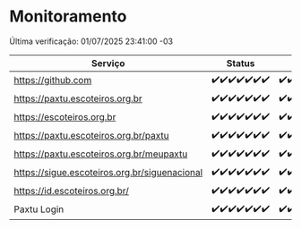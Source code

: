 # Monitoramento

Última verificação: 01/07/2025 23:41:00 -03

|Serviço|Status|Últimas 24h|
|---|---|---|
|https://github.com|<span title="2025-06-25: OK=23">✔️</span><span title="2025-06-26: OK=23">✔️</span><span title="2025-06-27: OK=23">✔️</span><span title="2025-06-28: OK=23">✔️</span><span title="2025-06-29: OK=23">✔️</span><span title="2025-06-30: OK=23">✔️</span><span title="2025-07-01: OK=1">✔️</span>|<span title="30/06/2025 23:56:00 -03 : 200">✔️</span><span title="01/07/2025 00:55:00 -03 : 200">✔️</span><span title="01/07/2025 01:29:00 -03 : 200">✔️</span><span title="01/07/2025 02:15:00 -03 : 200">✔️</span><span title="01/07/2025 03:15:00 -03 : 200">✔️</span><span title="01/07/2025 04:11:00 -03 : 200">✔️</span><span title="01/07/2025 05:14:00 -03 : 200">✔️</span><span title="01/07/2025 06:12:00 -03 : 200">✔️</span><span title="01/07/2025 07:11:00 -03 : 200">✔️</span><span title="01/07/2025 08:08:00 -03 : 200">✔️</span><span title="01/07/2025 09:18:00 -03 : 200">✔️</span><span title="01/07/2025 10:26:00 -03 : 200">✔️</span><span title="01/07/2025 11:09:00 -03 : 200">✔️</span><span title="01/07/2025 12:10:00 -03 : 200">✔️</span><span title="01/07/2025 13:12:00 -03 : 200">✔️</span><span title="01/07/2025 14:09:00 -03 : 200">✔️</span><span title="01/07/2025 15:13:00 -03 : 200">✔️</span><span title="01/07/2025 16:07:00 -03 : 200">✔️</span><span title="01/07/2025 17:10:00 -03 : 200">✔️</span><span title="01/07/2025 18:09:00 -03 : 200">✔️</span><span title="01/07/2025 19:09:00 -03 : 200">✔️</span><span title="01/07/2025 20:09:00 -03 : 200">✔️</span><span title="01/07/2025 21:50:00 -03 : 200">✔️</span><span title="01/07/2025 23:41:00 -03 : 200">✔️</span>|
|https://paxtu.escoteiros.org.br|<span title="2025-06-25: OK=23">✔️</span><span title="2025-06-26: OK=23">✔️</span><span title="2025-06-27: OK=23">✔️</span><span title="2025-06-28: OK=23">✔️</span><span title="2025-06-29: OK=23">✔️</span><span title="2025-06-30: OK=23">✔️</span><span title="2025-07-01: OK=1">✔️</span>|<span title="30/06/2025 23:56:00 -03 : 200">✔️</span><span title="01/07/2025 00:55:00 -03 : 200">✔️</span><span title="01/07/2025 01:29:00 -03 : 200">✔️</span><span title="01/07/2025 02:15:00 -03 : 200">✔️</span><span title="01/07/2025 03:15:00 -03 : 200">✔️</span><span title="01/07/2025 04:11:00 -03 : 200">✔️</span><span title="01/07/2025 05:14:00 -03 : 200">✔️</span><span title="01/07/2025 06:13:00 -03 : 200">✔️</span><span title="01/07/2025 07:11:00 -03 : 200">✔️</span><span title="01/07/2025 08:08:00 -03 : 200">✔️</span><span title="01/07/2025 09:18:00 -03 : 200">✔️</span><span title="01/07/2025 10:26:00 -03 : 200">✔️</span><span title="01/07/2025 11:09:00 -03 : 200">✔️</span><span title="01/07/2025 12:10:00 -03 : 200">✔️</span><span title="01/07/2025 13:12:00 -03 : 200">✔️</span><span title="01/07/2025 14:09:00 -03 : 200">✔️</span><span title="01/07/2025 15:13:00 -03 : 200">✔️</span><span title="01/07/2025 16:07:00 -03 : 200">✔️</span><span title="01/07/2025 17:10:00 -03 : 200">✔️</span><span title="01/07/2025 18:09:00 -03 : 200">✔️</span><span title="01/07/2025 19:09:00 -03 : 200">✔️</span><span title="01/07/2025 20:09:00 -03 : 200">✔️</span><span title="01/07/2025 21:50:00 -03 : 200">✔️</span><span title="01/07/2025 23:41:00 -03 : 200">✔️</span>|
|https://escoteiros.org.br|<span title="2025-06-25: OK=23">✔️</span><span title="2025-06-26: OK=23">✔️</span><span title="2025-06-27: OK=23">✔️</span><span title="2025-06-28: OK=23">✔️</span><span title="2025-06-29: OK=23">✔️</span><span title="2025-06-30: OK=23">✔️</span><span title="2025-07-01: OK=1">✔️</span>|<span title="30/06/2025 23:56:00 -03 : 200">✔️</span><span title="01/07/2025 00:55:00 -03 : 200">✔️</span><span title="01/07/2025 01:29:00 -03 : 200">✔️</span><span title="01/07/2025 02:15:00 -03 : 200">✔️</span><span title="01/07/2025 03:15:00 -03 : 200">✔️</span><span title="01/07/2025 04:11:00 -03 : 200">✔️</span><span title="01/07/2025 05:14:00 -03 : 200">✔️</span><span title="01/07/2025 06:13:00 -03 : 200">✔️</span><span title="01/07/2025 07:11:00 -03 : 200">✔️</span><span title="01/07/2025 08:08:00 -03 : 200">✔️</span><span title="01/07/2025 09:18:00 -03 : 200">✔️</span><span title="01/07/2025 10:26:00 -03 : 200">✔️</span><span title="01/07/2025 11:09:00 -03 : 200">✔️</span><span title="01/07/2025 12:10:00 -03 : 200">✔️</span><span title="01/07/2025 13:12:00 -03 : 200">✔️</span><span title="01/07/2025 14:09:00 -03 : 200">✔️</span><span title="01/07/2025 15:13:00 -03 : 200">✔️</span><span title="01/07/2025 16:07:00 -03 : 200">✔️</span><span title="01/07/2025 17:10:00 -03 : 200">✔️</span><span title="01/07/2025 18:09:00 -03 : 200">✔️</span><span title="01/07/2025 19:09:00 -03 : 200">✔️</span><span title="01/07/2025 20:09:00 -03 : 200">✔️</span><span title="01/07/2025 21:50:00 -03 : 200">✔️</span><span title="01/07/2025 23:41:00 -03 : 200">✔️</span>|
|https://paxtu.escoteiros.org.br/paxtu|<span title="2025-06-25: OK=23">✔️</span><span title="2025-06-26: OK=23">✔️</span><span title="2025-06-27: OK=23">✔️</span><span title="2025-06-28: OK=23">✔️</span><span title="2025-06-29: OK=23">✔️</span><span title="2025-06-30: OK=23">✔️</span><span title="2025-07-01: OK=1">✔️</span>|<span title="30/06/2025 23:56:00 -03 : 200">✔️</span><span title="01/07/2025 00:55:00 -03 : 200">✔️</span><span title="01/07/2025 01:29:00 -03 : 200">✔️</span><span title="01/07/2025 02:15:00 -03 : 200">✔️</span><span title="01/07/2025 03:15:00 -03 : 200">✔️</span><span title="01/07/2025 04:11:00 -03 : 200">✔️</span><span title="01/07/2025 05:14:00 -03 : 200">✔️</span><span title="01/07/2025 06:13:00 -03 : 200">✔️</span><span title="01/07/2025 07:11:00 -03 : 200">✔️</span><span title="01/07/2025 08:08:00 -03 : 200">✔️</span><span title="01/07/2025 09:18:00 -03 : 200">✔️</span><span title="01/07/2025 10:26:00 -03 : 200">✔️</span><span title="01/07/2025 11:09:00 -03 : 200">✔️</span><span title="01/07/2025 12:10:00 -03 : 200">✔️</span><span title="01/07/2025 13:12:00 -03 : 200">✔️</span><span title="01/07/2025 14:09:00 -03 : 200">✔️</span><span title="01/07/2025 15:13:00 -03 : 200">✔️</span><span title="01/07/2025 16:07:00 -03 : 200">✔️</span><span title="01/07/2025 17:10:00 -03 : 200">✔️</span><span title="01/07/2025 18:09:00 -03 : 200">✔️</span><span title="01/07/2025 19:09:00 -03 : 200">✔️</span><span title="01/07/2025 20:09:00 -03 : 200">✔️</span><span title="01/07/2025 21:50:00 -03 : 200">✔️</span><span title="01/07/2025 23:41:00 -03 : 200">✔️</span>|
|https://paxtu.escoteiros.org.br/meupaxtu|<span title="2025-06-25: OK=23">✔️</span><span title="2025-06-26: OK=23">✔️</span><span title="2025-06-27: OK=23">✔️</span><span title="2025-06-28: OK=23">✔️</span><span title="2025-06-29: OK=23">✔️</span><span title="2025-06-30: OK=23">✔️</span><span title="2025-07-01: OK=1">✔️</span>|<span title="30/06/2025 23:56:00 -03 : 200">✔️</span><span title="01/07/2025 00:55:00 -03 : 200">✔️</span><span title="01/07/2025 01:29:00 -03 : 200">✔️</span><span title="01/07/2025 02:15:00 -03 : 200">✔️</span><span title="01/07/2025 03:15:00 -03 : 200">✔️</span><span title="01/07/2025 04:11:00 -03 : 200">✔️</span><span title="01/07/2025 05:14:00 -03 : 200">✔️</span><span title="01/07/2025 06:13:00 -03 : 200">✔️</span><span title="01/07/2025 07:11:00 -03 : 200">✔️</span><span title="01/07/2025 08:08:00 -03 : 200">✔️</span><span title="01/07/2025 09:18:00 -03 : 200">✔️</span><span title="01/07/2025 10:26:00 -03 : 200">✔️</span><span title="01/07/2025 11:09:00 -03 : 200">✔️</span><span title="01/07/2025 12:10:00 -03 : 200">✔️</span><span title="01/07/2025 13:12:00 -03 : 200">✔️</span><span title="01/07/2025 14:09:00 -03 : 200">✔️</span><span title="01/07/2025 15:13:00 -03 : 200">✔️</span><span title="01/07/2025 16:07:00 -03 : 200">✔️</span><span title="01/07/2025 17:10:00 -03 : 200">✔️</span><span title="01/07/2025 18:09:00 -03 : 200">✔️</span><span title="01/07/2025 19:09:00 -03 : 200">✔️</span><span title="01/07/2025 20:09:00 -03 : 200">✔️</span><span title="01/07/2025 21:50:00 -03 : 200">✔️</span><span title="01/07/2025 23:41:00 -03 : 200">✔️</span>|
|https://sigue.escoteiros.org.br/siguenacional|<span title="2025-06-25: OK=23">✔️</span><span title="2025-06-26: OK=23">✔️</span><span title="2025-06-27: OK=23">✔️</span><span title="2025-06-28: OK=23">✔️</span><span title="2025-06-29: OK=23">✔️</span><span title="2025-06-30: OK=23">✔️</span><span title="2025-07-01: OK=1">✔️</span>|<span title="30/06/2025 23:56:00 -03 : 200">✔️</span><span title="01/07/2025 00:55:00 -03 : 200">✔️</span><span title="01/07/2025 01:29:00 -03 : 200">✔️</span><span title="01/07/2025 02:15:00 -03 : 200">✔️</span><span title="01/07/2025 03:15:00 -03 : 200">✔️</span><span title="01/07/2025 04:11:00 -03 : 200">✔️</span><span title="01/07/2025 05:14:00 -03 : 200">✔️</span><span title="01/07/2025 06:13:00 -03 : 200">✔️</span><span title="01/07/2025 07:11:00 -03 : 200">✔️</span><span title="01/07/2025 08:08:00 -03 : 200">✔️</span><span title="01/07/2025 09:18:00 -03 : 200">✔️</span><span title="01/07/2025 10:26:00 -03 : 200">✔️</span><span title="01/07/2025 11:09:00 -03 : 200">✔️</span><span title="01/07/2025 12:10:00 -03 : 200">✔️</span><span title="01/07/2025 13:12:00 -03 : 200">✔️</span><span title="01/07/2025 14:09:00 -03 : 200">✔️</span><span title="01/07/2025 15:13:00 -03 : 200">✔️</span><span title="01/07/2025 16:07:00 -03 : 200">✔️</span><span title="01/07/2025 17:10:00 -03 : 200">✔️</span><span title="01/07/2025 18:09:00 -03 : 200">✔️</span><span title="01/07/2025 19:09:00 -03 : 200">✔️</span><span title="01/07/2025 20:09:00 -03 : 200">✔️</span><span title="01/07/2025 21:50:00 -03 : 200">✔️</span><span title="01/07/2025 23:41:00 -03 : 200">✔️</span>|
|https://id.escoteiros.org.br/|<span title="2025-06-25: OK=23">✔️</span><span title="2025-06-26: OK=23">✔️</span><span title="2025-06-27: OK=23">✔️</span><span title="2025-06-28: OK=23">✔️</span><span title="2025-06-29: OK=23">✔️</span><span title="2025-06-30: OK=23">✔️</span><span title="2025-07-01: OK=1">✔️</span>|<span title="30/06/2025 23:56:00 -03 : 200">✔️</span><span title="01/07/2025 00:55:00 -03 : 200">✔️</span><span title="01/07/2025 01:29:00 -03 : 200">✔️</span><span title="01/07/2025 02:15:00 -03 : 200">✔️</span><span title="01/07/2025 03:15:00 -03 : 200">✔️</span><span title="01/07/2025 04:11:00 -03 : 200">✔️</span><span title="01/07/2025 05:14:00 -03 : 200">✔️</span><span title="01/07/2025 06:13:00 -03 : 200">✔️</span><span title="01/07/2025 07:11:00 -03 : 200">✔️</span><span title="01/07/2025 08:08:00 -03 : 200">✔️</span><span title="01/07/2025 09:18:00 -03 : 200">✔️</span><span title="01/07/2025 10:26:00 -03 : 200">✔️</span><span title="01/07/2025 11:09:00 -03 : 200">✔️</span><span title="01/07/2025 12:10:00 -03 : 200">✔️</span><span title="01/07/2025 13:12:00 -03 : 200">✔️</span><span title="01/07/2025 14:09:00 -03 : 200">✔️</span><span title="01/07/2025 15:13:00 -03 : 200">✔️</span><span title="01/07/2025 16:07:00 -03 : 200">✔️</span><span title="01/07/2025 17:10:00 -03 : 200">✔️</span><span title="01/07/2025 18:09:00 -03 : 200">✔️</span><span title="01/07/2025 19:09:00 -03 : 200">✔️</span><span title="01/07/2025 20:09:00 -03 : 200">✔️</span><span title="01/07/2025 21:50:00 -03 : 200">✔️</span><span title="01/07/2025 23:41:00 -03 : 200">✔️</span>|
|Paxtu Login|<span title="2025-06-25: OK=23">✔️</span><span title="2025-06-26: OK=23">✔️</span><span title="2025-06-27: OK=23">✔️</span><span title="2025-06-28: OK=23">✔️</span><span title="2025-06-29: OK=23">✔️</span><span title="2025-06-30: OK=23">✔️</span><span title="2025-07-01: OK=1">✔️</span>|<span title="30/06/2025 23:56:00 -03 : 200">✔️</span><span title="01/07/2025 00:55:00 -03 : 200">✔️</span><span title="01/07/2025 01:29:00 -03 : 200">✔️</span><span title="01/07/2025 02:15:00 -03 : 200">✔️</span><span title="01/07/2025 03:15:00 -03 : 200">✔️</span><span title="01/07/2025 04:11:00 -03 : 200">✔️</span><span title="01/07/2025 05:14:00 -03 : 200">✔️</span><span title="01/07/2025 06:13:00 -03 : 200">✔️</span><span title="01/07/2025 07:11:00 -03 : 200">✔️</span><span title="01/07/2025 08:08:00 -03 : 200">✔️</span><span title="01/07/2025 09:18:00 -03 : 200">✔️</span><span title="01/07/2025 10:26:00 -03 : 200">✔️</span><span title="01/07/2025 11:09:00 -03 : 200">✔️</span><span title="01/07/2025 12:10:00 -03 : 200">✔️</span><span title="01/07/2025 13:12:00 -03 : 200">✔️</span><span title="01/07/2025 14:09:00 -03 : 200">✔️</span><span title="01/07/2025 15:13:00 -03 : 200">✔️</span><span title="01/07/2025 16:07:00 -03 : 200">✔️</span><span title="01/07/2025 17:10:00 -03 : 200">✔️</span><span title="01/07/2025 18:09:00 -03 : 200">✔️</span><span title="01/07/2025 19:09:00 -03 : 200">✔️</span><span title="01/07/2025 20:09:00 -03 : 200">✔️</span><span title="01/07/2025 21:50:00 -03 : 200">✔️</span><span title="01/07/2025 23:41:00 -03 : 200">✔️</span>|
